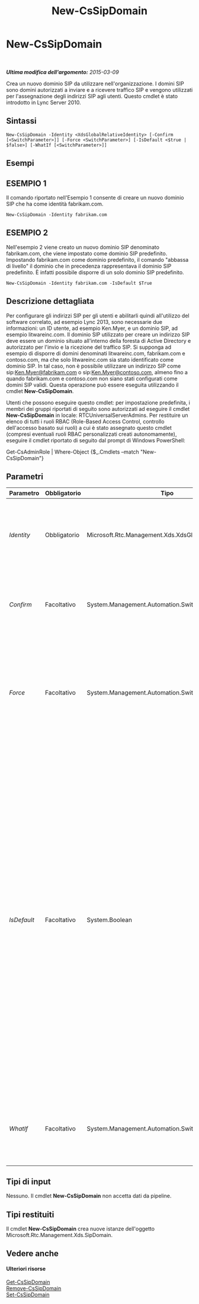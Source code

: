 ﻿---
title: New-CsSipDomain
TOCTitle: New-CsSipDomain
ms:assetid: 385f0f23-397b-4d8d-b9b7-ec942cda4a99
ms:mtpsurl: https://technet.microsoft.com/it-it/library/Gg425857(v=OCS.15)
ms:contentKeyID: 49300219
ms.date: 08/24/2015
mtps_version: v=OCS.15
ms.translationtype: HT
---

# New-CsSipDomain

 

_**Ultima modifica dell'argomento:** 2015-03-09_

Crea un nuovo dominio SIP da utilizzare nell'organizzazione. I domini SIP sono domini autorizzati a inviare e a ricevere traffico SIP e vengono utilizzati per l'assegnazione degli indirizzi SIP agli utenti. Questo cmdlet è stato introdotto in Lync Server 2010.

## Sintassi

    New-CsSipDomain -Identity <XdsGlobalRelativeIdentity> [-Confirm [<SwitchParameter>]] [-Force <SwitchParameter>] [-IsDefault <$true | $false>] [-WhatIf [<SwitchParameter>]]

## Esempi

## ESEMPIO 1

Il comando riportato nell'Esempio 1 consente di creare un nuovo dominio SIP che ha come identità fabrikam.com.

    New-CsSipDomain -Identity fabrikam.com

## ESEMPIO 2

Nell'esempio 2 viene creato un nuovo dominio SIP denominato fabrikam.com, che viene impostato come dominio SIP predefinito. Impostando fabrikam.com come dominio predefinito, il comando "abbassa di livello" il dominio che in precedenza rappresentava il dominio SIP predefinito. È infatti possibile disporre di un solo dominio SIP predefinito.

    New-CsSipDomain -Identity fabrikam.com -IsDefault $True

## Descrizione dettagliata

Per configurare gli indirizzi SIP per gli utenti e abilitarli quindi all'utilizzo del software correlato, ad esempio Lync 2013, sono necessarie due informazioni: un ID utente, ad esempio Ken.Myer, e un dominio SIP, ad esempio litwareinc.com. Il dominio SIP utilizzato per creare un indirizzo SIP deve essere un dominio situato all'interno della foresta di Active Directory e autorizzato per l'invio e la ricezione del traffico SIP. Si supponga ad esempio di disporre di domini denominati litwareinc.com, fabrikam.com e contoso.com, ma che solo litwareinc.com sia stato identificato come dominio SIP. In tal caso, non è possibile utilizzare un indirizzo SIP come sip:Ken.Myer@fabrikam.com o sip:Ken.Myer@contoso.com, almeno fino a quando fabrikam.com e contoso.com non siano stati configurati come domini SIP validi. Questa operazione può essere eseguita utilizzando il cmdlet **New-CsSipDomain**.

Utenti che possono eseguire questo cmdlet: per impostazione predefinita, i membri dei gruppi riportati di seguito sono autorizzati ad eseguire il cmdlet **New-CsSipDomain** in locale: RTCUniversalServerAdmins. Per restituire un elenco di tutti i ruoli RBAC (Role-Based Access Control, controllo dell'accesso basato sui ruoli) a cui è stato assegnato questo cmdlet (compresi eventuali ruoli RBAC personalizzati creati autonomamente), eseguire il cmdlet riportato di seguito dal prompt di Windows PowerShell:

Get-CsAdminRole | Where-Object {$\_.Cmdlets –match "New-CsSipDomain"}

## Parametri


<table>
<colgroup>
<col style="width: 25%" />
<col style="width: 25%" />
<col style="width: 25%" />
<col style="width: 25%" />
</colgroup>
<thead>
<tr class="header">
<th>Parametro</th>
<th>Obbligatorio</th>
<th>Tipo</th>
<th>Descrizione</th>
</tr>
</thead>
<tbody>
<tr class="odd">
<td><p><em>Identity</em></p></td>
<td><p>Obbligatorio</p></td>
<td><p>Microsoft.Rtc.Management.Xds.XdsGlobalRelativeIdentity</p></td>
<td><p>Nome di dominio completo per il nuovo dominio SIP. Ad esempio: -Identity fabrikam.com.</p></td>
</tr>
<tr class="even">
<td><p><em>Confirm</em></p></td>
<td><p>Facoltativo</p></td>
<td><p>System.Management.Automation.SwitchParameter</p></td>
<td><p>Viene visualizzata una richiesta di conferma prima di eseguire il comando.</p></td>
</tr>
<tr class="odd">
<td><p><em>Force</em></p></td>
<td><p>Facoltativo</p></td>
<td><p>System.Management.Automation.SwitchParameter</p></td>
<td><p>Consente di evitare la visualizzazione di qualunque messaggio di errore non grave che potrebbe essere generato nel corso dell'esecuzione del comando.</p></td>
</tr>
<tr class="even">
<td><p><em>IsDefault</em></p></td>
<td><p>Facoltativo</p></td>
<td><p>System.Boolean</p></td>
<td><p>Indica se il dominio specificato è il dominio SIP predefinito, ovvero il dominio utilizzato da Lync Server ogni volta che non viene esplicitamente specificato un nome di dominio. Se si imposta questo parametro su True, il nuovo dominio diventerà anche il nuovo dominio predefinito</p>
<p>Il valore predefinito per IsDefault è False. Se non si vuole rendere il nuovo dominio il dominio predefinito, lasciare il parametro vuoto.</p>
<p>Se si cambia il dominio SIP predefinito, sarà necessario riavviare i servizi RTCCAA e RTCCAS.</p></td>
</tr>
<tr class="odd">
<td><p><em>WhatIf</em></p></td>
<td><p>Facoltativo</p></td>
<td><p>System.Management.Automation.SwitchParameter</p></td>
<td><p>Descrive ciò che accadrebbe se si eseguisse il comando senza eseguirlo realmente.</p></td>
</tr>
</tbody>
</table>


## Tipi di input

Nessuno. Il cmdlet **New-CsSipDomain** non accetta dati da pipeline.

## Tipi restituiti

Il cmdlet **New-CsSipDomain** crea nuove istanze dell'oggetto Microsoft.Rtc.Management.Xds.SipDomain.

## Vedere anche

#### Ulteriori risorse

[Get-CsSipDomain](get-cssipdomain.md)  
[Remove-CsSipDomain](remove-cssipdomain.md)  
[Set-CsSipDomain](set-cssipdomain.md)


